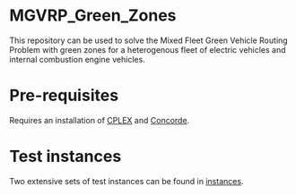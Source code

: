 # MGVRP_Green_Zones
This repository can be used to solve the Mixed Fleet Green Vehicle Routing Problem with green zones for a heterogenous fleet of electric vehicles and internal combustion engine vehicles.

# Pre-requisites
Requires an installation of [CPLEX](https://www.ibm.com/products/ilog-cplex-optimization-studio/cplex-optimizer) and [Concorde](https://math.au.dk/~aklose/Concorde/).

# Test instances
Two extensive sets of test instances can be found in [instances](https://github.com/JesperBangMikkelsen/MGVRP_Green_Zones/tree/main/instances).
